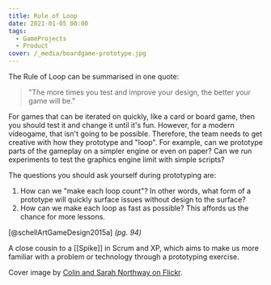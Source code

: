 ```yaml
---
title: Rule of Loop
date: 2021-01-05 00:00
tags:
  - GameProjects
  - Product
cover: /_media/boardgame-prototype.jpg
---
```


The Rule of Loop can be summarised in one quote:

> "The more times you test and improve your design, the better your game will be."

For games that can be iterated on quickly, like a card or board game, then you should test it and change it until it's fun. However, for a modern videogame, that isn't going to be possible. Therefore, the team needs to get creative with how they prototype and "loop". For example, can we prototype parts of the gameplay on a simpler engine or even on paper? Can we run experiments to test the graphics engine limit with simple scripts? 

The questions you should ask yourself during prototyping are:

1. How can we "make each loop count"? In other words, what form of a prototype will quickly surface issues without design to the surface?
1. How can we make each loop as fast as possible? This affords us the chance for more lessons.

[@schellArtGameDesign2015a] *(pg. 94)*

A close cousin to a [[Spike]] in Scrum and XP, which aims to make us more familiar with a problem or technology through a prototyping exercise.

Cover image by [Colin and Sarah Northway on Flickr](https://www.flickr.com/photos/apes_abroad/8792523601/).